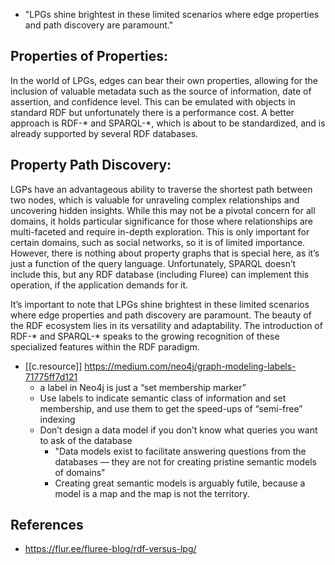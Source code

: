 
- "LPGs shine brightest in these limited scenarios where edge properties and path discovery are paramount."

## Properties of Properties:

In the world of LPGs, edges can bear their own properties, allowing for the inclusion of valuable metadata such as the source of information, date of assertion, and confidence level. This can be emulated with objects in standard RDF but unfortunately there is a performance cost. A better approach is RDF-* and SPARQL-*, which is about to be standardized, and is already supported by several RDF databases.

## Property Path Discovery:

LGPs have an advantageous ability to traverse the shortest path between two nodes, which is valuable for unraveling complex relationships and uncovering hidden insights. While this may not be a pivotal concern for all domains, it holds particular significance for those where relationships are multi-faceted and require in-depth exploration. This is only important for certain domains, such as social networks, so it is of limited importance. However, there is nothing about property graphs that is special here, as it’s just a function of the query language. Unfortunately, SPARQL doesn’t include this, but any RDF database (including Fluree) can implement this operation, if the application demands for it.

It’s important to note that LPGs shine brightest in these limited scenarios where edge properties and path discovery are paramount. The beauty of the RDF ecosystem lies in its versatility and adaptability. The introduction of RDF-* and SPARQL-* speaks to the growing recognition of these specialized features within the RDF paradigm.

- [[c.resource]] https://medium.com/neo4j/graph-modeling-labels-71775ff7d121
  - a label in Neo4j is just a “set membership marker”
  - Use labels to indicate semantic class of information and set membership, and use them to get the speed-ups of “semi-free” indexing
  - Don’t design a data model if you don’t know what queries you want to ask of the database
    - "Data models exist to facilitate answering questions from the databases — they are not for creating pristine semantic models of domains"
    - Creating great semantic models is arguably futile, because a model is a map and the map is not the territory.

## References

- https://flur.ee/fluree-blog/rdf-versus-lpg/